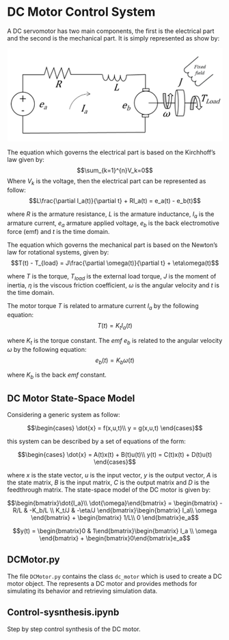 # DC Motor Control System
A DC servomotor has two main components, the first is the electrical part and the second is the mechanical part. It is simply represented as show by:

![DC Motor Circuit](fig/Circuit.png)

The equation which governs the electrical part is based on the Kirchhoff’s law given by:
$$\sum_{k=1}^{n}V_k=0$$
Where $V_k$ is the voltage, then the electrical part can be represented as follow:
$$L\frac{\partial I_a(t)}{\partial t} + RI_a(t) = e_a(t) - e_b(t)$$

where $R$ is the armature resistance, $L$ is the armature inductance, $I_a$ is the armature current, $e_a$ armature applied voltage, $e_b$ is the back electromotive force (emf) and $t$ is the time domain.

The equation which governs the mechanical part is based on the Newton’s law for rotational systems, given by:
$$T(t) - T_{load} = J\frac{\partial \omega(t)}{\partial t} + \eta\omega(t)$$

where $T$ is the torque, $T_{load}$ is the external load torque, $J$ is the moment of inertia, $\eta$ is the viscous friction coefficient, $\omega$ is the angular velocity and $t$ is the time domain.

The motor torque $T$ is related to armature current $I_a$ by the following equation:
$$T(t) = K_tI_a(t)$$

where $K_t$ is the torque constant. The *emf* $e_b$ is related to the angular velocity $\omega$ by the following equation:
$$e_b(t) = K_b\omega(t)$$

where $K_b$ is the back *emf* constant. 

## DC Motor State-Space Model
Considering a generic system as follow:

$$\begin{cases} \dot{x} = f(x,u,t)\\
y = g(x,u,t) \end{cases}$$

this system can be described by a set of equations of the form:

$$\begin{cases} \dot{x} = A(t)x(t) + B(t)u(t)\\ 
y(t) = C(t)x(t) + D(t)u(t) \end{cases}$$

where $x$ is the state vector, $u$ is the input vector, $y$ is the output vector, $A$ is the state matrix, $B$ is the input matrix, $C$ is the output matrix and $D$ is the feedthrough matrix.
The state-space model of the DC motor is given by:

$$\begin{bmatrix}\dot{I_a}\\
\dot{\omega}\end{bmatrix} = \begin{bmatrix} -R/L & -K_b/L \\ 
K_t/J & -\eta/J \end{bmatrix}\begin{bmatrix} I_a\\
\omega \end{bmatrix} + \begin{bmatrix} 1/L\\
0 \end{bmatrix}e_a$$

$$y(t) = \begin{bmatrix}0 & 1\end{bmatrix}\begin{bmatrix} I_a \\ \omega \end{bmatrix} + \begin{bmatrix}0\end{bmatrix}e_a$$

## DCMotor.py
The file `DCMotor.py` contains the class `dc_motor` which is used to create a DC motor object. The represents a DC motor and provides methods for simulating its behavior and retrieving simulation data.

## Control-sysnthesis.ipynb
Step by step control synthesis of the DC motor.

